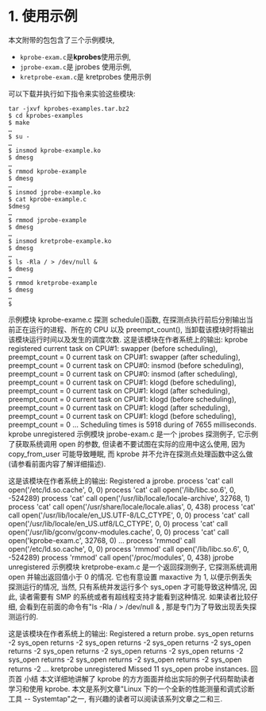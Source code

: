 

# 1. 使用示例

本文附带的包包含了三个示例模块,
* `kprobe-exam.c`是**kprobes**使用示例,
* `jprobe-exam.c`是 jprobes 使用示例,
* `kretprobe-exam.c`是 kretprobes 使用示例

可以下载并执行如下指令来实验这些模块:

```
tar -jxvf kprobes-examples.tar.bz2
$ cd kprobes-examples
$ make
…
$ su -
…
$ insmod kprobe-example.ko
$ dmesg
…
$ rmmod kprobe-example
$ dmesg
…
$ insmod jprobe-example.ko
$ cat kprobe-example.c
$dmesg
…
$ rmmod jprobe-example
$ dmesg
…
$ insmod kretprobe-example.ko
$ dmesg
…
$ ls -Rla / > /dev/null &
$ dmesg
…
$ rmmod kretprobe-example
$ dmesg
…
$
```

示例模块 kprobe-exame.c 探测 schedule()函数, 在探测点执行前后分别输出当前正在运行的进程、所在的 CPU 以及 preempt_count(), 当卸载该模块时将输出该模块运行时间以及发生的调度次数. 这是该模块在作者系统上的输出:
kprobe registered
current task on CPU#1: swapper (before scheduling), preempt_count = 0
current task on CPU#1: swapper (after scheduling), preempt_count = 0
current task on CPU#0: insmod (before scheduling), preempt_count = 0
current task on CPU#0: insmod (after scheduling), preempt_count = 0
current task on CPU#1: klogd (before scheduling), preempt_count = 0
current task on CPU#1: klogd (after scheduling), preempt_count = 0
current task on CPU#1: klogd (before scheduling), preempt_count = 0
current task on CPU#1: klogd (after scheduling), preempt_count = 0
current task on CPU#1: klogd (before scheduling), preempt_count = 0
…
Scheduling times is 5918 during of 7655 milliseconds.
kprobe unregistered
示例模块 jprobe-exam.c 是一个 jprobes 探测例子, 它示例了获取系统调用 open 的参数, 但读者不要试图在实际的应用中这么使用, 因为 copy_from_user 可能导致睡眠, 而 kprobe 并不允许在探测点处理函数中这么做(请参看前面内容了解详细描述).

这是该模块在作者系统上的输出:
Registered a jprobe.
process 'cat' call open('/etc/ld.so.cache', 0, 0)
process 'cat' call open('/lib/libc.so.6', 0, -524289)
process 'cat' call open('/usr/lib/locale/locale-archive', 32768, 1)
process 'cat' call open('/usr/share/locale/locale.alias', 0, 438)
process 'cat' call open('/usr/lib/locale/en_US.UTF-8/LC_CTYPE', 0, 0)
process 'cat' call open('/usr/lib/locale/en_US.utf8/LC_CTYPE', 0, 0)
process 'cat' call open('/usr/lib/gconv/gconv-modules.cache', 0, 0)
process 'cat' call open('kprobe-exam.c', 32768, 0)
…
process 'rmmod' call open('/etc/ld.so.cache', 0, 0)
process 'rmmod' call open('/lib/libc.so.6', 0, -524289)
process 'rmmod' call open('/proc/modules', 0, 438)
jprobe unregistered
示例模块 kretprobe-exam.c 是一个返回探测例子, 它探测系统调用 open 并输出返回值小于 0 的情况. 它也有意设置 maxactive 为 1, 以便示例丢失探测运行的情况, 当然, 只有系统并发运行多个 sys_open 才可能导致这种情况, 因此, 读者需要有 SMP 的系统或者有超线程支持才能看到这种情况. 如果读者比较仔细, 会看到在前面的命令有"ls -Rla / > /dev/null & , 那是专门为了导致出现丢失探测运行的.

这是该模块在作者系统上的输出:
Registered a return probe.
sys_open returns -2
sys_open returns -2
sys_open returns -2
sys_open returns -2
sys_open returns -2
sys_open returns -2
sys_open returns -2
sys_open returns -2
sys_open returns -2
sys_open returns -2
sys_open returns -2
sys_open returns -2
…
kretprobe unregistered
Missed 11 sys_open probe instances.
回页首
小结
本文详细地讲解了 kprobe 的方方面面并给出实际的例子代码帮助读者学习和使用 kprobe. 本文是系列文章"Linux 下的一个全新的性能测量和调式诊断工具 -- Systemtap"之一, 有兴趣的读者可以阅读该系列文章之二和三.




